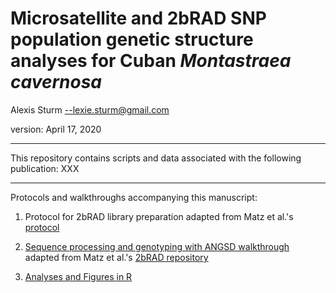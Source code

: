 # Microsatellite and 2bRAD SNP population genetic structure analyses for Cuban *Montastraea cavernosa*

Alexis Sturm --lexie.sturm@gmail.com

version: April 17, 2020

***

This repository contains scripts and data associated with the following publication:
XXX

***
Protocols and walkthroughs accompanying this manuscript:

1. Protocol for 2bRAD library preparation adapted from Matz et al.'s [protocol](https://docs.google.com/document/d/1am7L_Pa5JQ4sSx0eT5j4vdNPy5FUAtMZRsJZ0Ar5g9U/edit)

2. [Sequence processing and genotyping with ANGSD walkthrough](https://github.com/lexiebsturm/cubaMcavMsatSnp/blob/master/cubaSequenceWalkthrough.txt) adapted from Matz et al.'s [2bRAD repository](https://github.com/z0on/2bRAD_denovo)

3. [Analyses and Figures in R](https://lexiebsturm.github.io/cubaMcavMsatSnp/rMarkdown/)

